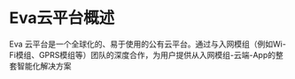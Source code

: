 # Eva云平台概述

Eva 云平台是一个全球化的、易于使用的公有云平台。通过与入网模组（例如Wi-Fi模组、GPRS模组等）团队的深度合作，为用户提供从入网模组-云端-App的整套智能化解决方案

